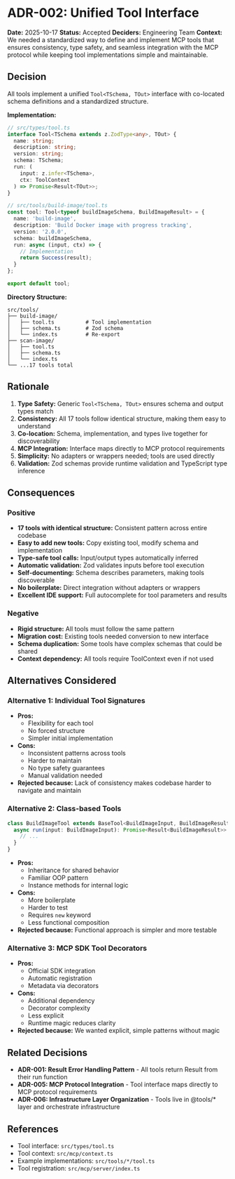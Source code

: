 # ADR-002: Unified Tool Interface

**Date:** 2025-10-17
**Status:** Accepted
**Deciders:** Engineering Team
**Context:** We needed a standardized way to define and implement MCP tools that ensures consistency, type safety, and seamless integration with the MCP protocol while keeping tool implementations simple and maintainable.

## Decision

All tools implement a unified `Tool<TSchema, TOut>` interface with co-located schema definitions and a standardized structure.

**Implementation:**

```typescript
// src/types/tool.ts
interface Tool<TSchema extends z.ZodType<any>, TOut> {
  name: string;
  description: string;
  version: string;
  schema: TSchema;
  run: (
    input: z.infer<TSchema>,
    ctx: ToolContext
  ) => Promise<Result<TOut>>;
}

// src/tools/build-image/tool.ts
const tool: Tool<typeof buildImageSchema, BuildImageResult> = {
  name: 'build-image',
  description: 'Build Docker image with progress tracking',
  version: '2.0.0',
  schema: buildImageSchema,
  run: async (input, ctx) => {
    // Implementation
    return Success(result);
  }
};

export default tool;
```

**Directory Structure:**

```
src/tools/
├── build-image/
│   ├── tool.ts          # Tool implementation
│   ├── schema.ts        # Zod schema
│   └── index.ts         # Re-export
├── scan-image/
│   ├── tool.ts
│   ├── schema.ts
│   └── index.ts
└── ...17 tools total
```

## Rationale

1. **Type Safety:** Generic `Tool<TSchema, TOut>` ensures schema and output types match
2. **Consistency:** All 17 tools follow identical structure, making them easy to understand
3. **Co-location:** Schema, implementation, and types live together for discoverability
4. **MCP Integration:** Interface maps directly to MCP protocol requirements
5. **Simplicity:** No adapters or wrappers needed; tools are used directly
6. **Validation:** Zod schemas provide runtime validation and TypeScript type inference

## Consequences

### Positive

- **17 tools with identical structure:** Consistent pattern across entire codebase
- **Easy to add new tools:** Copy existing tool, modify schema and implementation
- **Type-safe tool calls:** Input/output types automatically inferred
- **Automatic validation:** Zod validates inputs before tool execution
- **Self-documenting:** Schema describes parameters, making tools discoverable
- **No boilerplate:** Direct integration without adapters or wrappers
- **Excellent IDE support:** Full autocomplete for tool parameters and results

### Negative

- **Rigid structure:** All tools must follow the same pattern
- **Migration cost:** Existing tools needed conversion to new interface
- **Schema duplication:** Some tools have complex schemas that could be shared
- **Context dependency:** All tools require ToolContext even if not used

## Alternatives Considered

### Alternative 1: Individual Tool Signatures

- **Pros:**
  - Flexibility for each tool
  - No forced structure
  - Simpler initial implementation
- **Cons:**
  - Inconsistent patterns across tools
  - Harder to maintain
  - No type safety guarantees
  - Manual validation needed
- **Rejected because:** Lack of consistency makes codebase harder to navigate and maintain

### Alternative 2: Class-based Tools

```typescript
class BuildImageTool extends BaseTool<BuildImageInput, BuildImageResult> {
  async run(input: BuildImageInput): Promise<Result<BuildImageResult>> {
    // ...
  }
}
```

- **Pros:**
  - Inheritance for shared behavior
  - Familiar OOP pattern
  - Instance methods for internal logic
- **Cons:**
  - More boilerplate
  - Harder to test
  - Requires `new` keyword
  - Less functional composition
- **Rejected because:** Functional approach is simpler and more testable

### Alternative 3: MCP SDK Tool Decorators

- **Pros:**
  - Official SDK integration
  - Automatic registration
  - Metadata via decorators
- **Cons:**
  - Additional dependency
  - Decorator complexity
  - Less explicit
  - Runtime magic reduces clarity
- **Rejected because:** We wanted explicit, simple patterns without magic

## Related Decisions

- **ADR-001: Result<T> Error Handling Pattern** - All tools return Result<T> from their run function
- **ADR-005: MCP Protocol Integration** - Tool interface maps directly to MCP protocol requirements
- **ADR-006: Infrastructure Layer Organization** - Tools live in @tools/* layer and orchestrate infrastructure

## References

- Tool interface: `src/types/tool.ts`
- Tool context: `src/mcp/context.ts`
- Example implementations: `src/tools/*/tool.ts`
- Tool registration: `src/mcp/server/index.ts`
